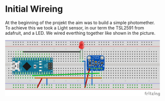 # Initial Wireing

At the beginning of the projekt the aim was to build a simple photomether. To achieve this we took a Light sensor, in our term the TSL2591 from adafruit, and a LED. 
We wired everthing together like shown in the picture.
<p align="center">
<img src="https://github.com/Mrdayday/Online-submerged-photometer/blob/master/Img/Photometer_Prototyp_Steckplatine.jpg" width="600"/>
</p>
<!---
